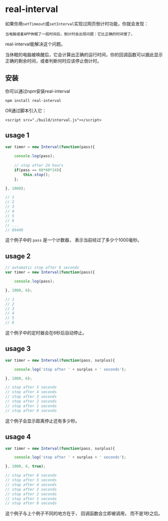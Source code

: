 # real-interval

如果你用`setTimeout`或`setInterval`实现过网页倒计时功能，你就会发现：

```
当电脑或者APP休眠了一段时间后，倒计时会出现问题：它比正确的时间慢了。
```

real-interval能解决这个问题。

当休眠的电脑被唤醒后，它会计算出正确的运行时间，你的回调函数可以据此显示正确的剩余时间，或者判断何时应该停止倒计时。

## 安装

你可以通过npm安装real-interval

```
npm install real-interval
```

OR通过脚本引入它：

```
<script src="./build/interval.js"></script>
```

## usage 1

```javascript
var timer = new Interval(function(pass){
    
    console.log(pass);
    
    // stop after 24 hours
    if(pass == 60*60*24){
        this.stop();
    };

}, 1000);

// 1
// 2
// 3
// 4
// 5
// 6
// ...
// 86400
```

这个例子中的 `pass` 是一个计数器， 表示当前经过了多少个1000毫秒。

## usage 2

```javascript
// automatic stop after 6 seconds
var timer = new Interval(function(pass){

    console.log(pass);

}, 1000, 6);

// 1
// 2
// 3
// 4
// 5
// 6
```

这个例子中的定时器会在6秒后自动停止。

## usage 3

```javascript
var timer = new Interval(function(pass, surplus){

    console.log('stop after ' + surplus + ' seconds');

}, 1000, 6);

// stop after 5 seconds
// stop after 4 seconds
// stop after 3 seconds
// stop after 2 seconds
// stop after 1 seconds
// stop after 0 seconds
```

这个例子会显示距离停止还有多少秒。

## usage 4

```javascript
var timer = new Interval(function(pass, surplus){

    console.log('stop after ' + surplus + ' seconds');

}, 1000, 6, true);

// stop after 6 seconds
// stop after 5 seconds
// stop after 4 seconds
// stop after 3 seconds
// stop after 2 seconds
// stop after 1 seconds
// stop after 0 seconds
```

这个例子与上个例子不同的地方在于， 回调函数会立即被调用， 而不是1秒之后。

